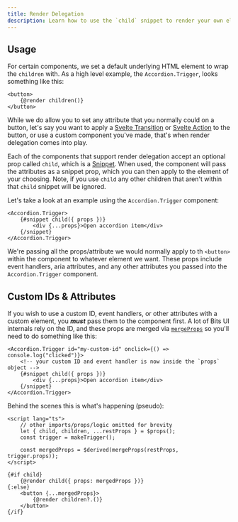```yaml
---
title: Render Delegation
description: Learn how to use the `child` snippet to render your own elements.
---
```


## Usage

For certain components, we set a default underlying HTML element to wrap the `children` with. As a high level example, the `Accordion.Trigger`, looks something like this:

```svelte
<button>
	{@render children()}
</button>
```

While we do allow you to set any attribute that you normally could on a button, let's say you want to apply a [Svelte Transition](https://svelte.dev/docs#transition) or [Svelte Action](https://svelte.dev/docs#use_action) to the button, or use a custom component you've made, that's when render delegation comes into play.

Each of the components that support render delegation accept an optional prop called `child`, which is a [Snippet](https://svelte.dev). When used, the component will pass the attributes as a snippet prop, which you can then apply to the element of your choosing. Note, if you use `child` any other children that aren't within that `child` snippet will be ignored.

Let's take a look at an example using the `Accordion.Trigger` component:

```svelte
<Accordion.Trigger>
	{#snippet child({ props })}
		<div {...props}>Open accordion item</div>
	{/snippet}
</Accordion.Trigger>
```

We're passing all the props/attribute we would normally apply to th `<button>` within the component to whatever element we want. These props include event handlers, aria attributes, and any other attributes you passed into the `Accordion.Trigger` component.

## Custom IDs & Attributes

If you wish to use a custom ID, event handlers, or other attributes with a custom element, you **_must_** pass them to the component first. A lot of Bits UI internals rely on the ID, and these props are merged via [`mergeProps`](https://github.com/huntabyte/bits-ui/blob/main/packages/bits-ui/src/lib/internal/mergeProps.ts) so you'll need to do something like this:

```svelte
<Accordion.Trigger id="my-custom-id" onclick={() => console.log("clicked")}>
	<!-- your custom ID and event handler is now inside the `props` object -->
	{#snippet child({ props })}
		<div {...props}>Open accordion item</div>
	{/snippet}
</Accordion.Trigger>
```

Behind the scenes this is what's happening (pseudo):

```svelte
<script lang="ts">
	// other imports/props/logic omitted for brevity
	let { child, children, ...restProps } = $props();
	const trigger = makeTrigger();

	const mergedProps = $derived(mergeProps(restProps, trigger.props));
</script>

{#if child}
	{@render child({ props: mergedProps })}
{:else}
	<button {...mergedProps}>
		{@render children?.()}
	</button>
{/if}
```
